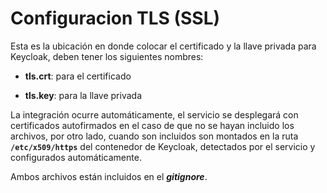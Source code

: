# Configuracion TLS (SSL)

Esta es la ubicación en donde colocar el certificado y la llave privada para Keycloak, deben tener los siguientes nombres:

-  **tls.crt**: para el certificado

-  **tls.key**: para la llave privada

La integración ocurre automáticamente, el servicio se desplegará con certificados autofirmados en el caso de que no se hayan incluido los archivos, por otro lado, cuando son incluidos son montados en la ruta **`/etc/x509/https`** del contenedor de Keycloak, detectados por el servicio y configurados automáticamente.

Ambos archivos están incluidos en el ***gitignore***.